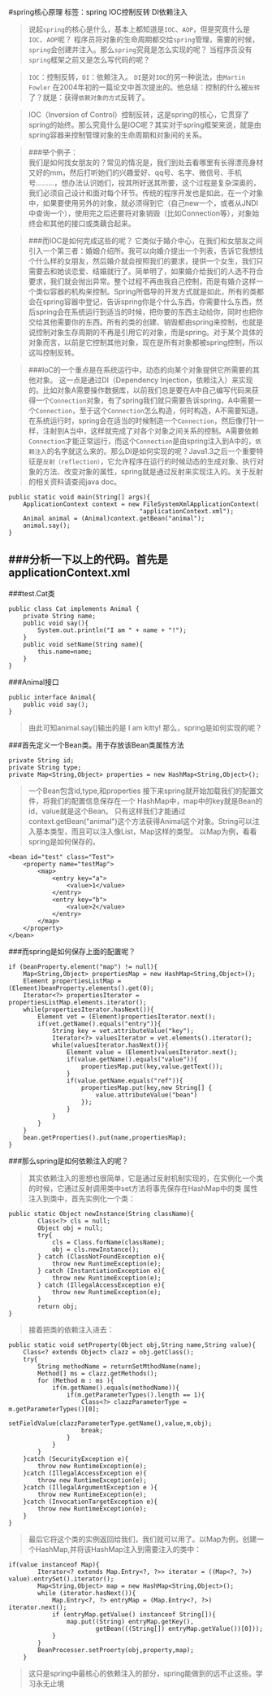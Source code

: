 #spring核心原理
标签：spring IOC控制反转 DI依赖注入

>说起`spring`的核心是什么，基本上都知道是`IOC`、`AOP`，但是究竟什么是`IOC`、`AOP`呢？
程序员将对象的生命周期都交给`spring`管理，需要的时候，`spring`会创建并注入。那么`spring`究竟是怎么实现的呢？
当程序员没有`spring`框架之前又是怎么写代码的呢？

>`IOC`：控制反转，`DI`：依赖注入。
`DI`是对`IOC`的另一种说法，由`Martin Fowler` 在2004年初的一篇论文中首次提出的。他总结：控制的什么被`反转`了？就是：获得`依赖对象的方式`反转了。

>IOC（Inversion of Control）控制反转，这是spring的核心，它贯穿了spring的始终。那么究竟什么是IOC呢？其实对于spring框架来说，就是由spring容器来控制管理对象的生命周期和对象间的关系。

>###举个例子：	
我们是如何找女朋友的？常见的情况是，我们到处去看哪里有长得漂亮身材又好的mm，然后打听她们的兴趣爱好、qq号、名字、微信号、手机号………，想办法认识她们，投其所好送其所要，这个过程是复杂深奥的，我们必须自己设计和面对每个环节。传统的程序开发也是如此，在一个对象中，如果要使用另外的对象，就必须得到它（自己new一个，或者从JNDI中查询一个），使用完之后还要将对象销毁（比如Connection等），对象始终会和其他的接口或类藕合起来。

>###而IOC是如何完成这些的呢？
它类似于婚介中心，在我们和女朋友之间引入一个第三者：婚姻介绍所。我可以向婚介提出一个列表，告诉它我想找个什么样的女朋友，然后婚介就会按照我们的要求，提供一个女生，我们只需要去和她谈恋爱、结婚就行了。简单明了，如果婚介给我们的人选不符合要求，我们就会抛出异常。整个过程不再由我自己控制，而是有婚介这样一个类似容器的机构来控制。Spring所倡导的开发方式就是如此，所有的类都会在spring容器中登记，告诉spring你是个什么东西，你需要什么东西，然后spring会在系统运行到适当的时候，把你要的东西主动给你，同时也把你交给其他需要你的东西。所有的类的创建、销毁都由spring来控制，也就是说控制对象生存周期的不再是引用它的对象，而是spring。对于某个具体的对象而言，以前是它控制其他对象，现在是所有对象都被spring控制，所以这叫控制反转。

>###IoC的一个重点是在系统运行中，动态的向某个对象提供它所需要的其他对象。
这一点是通过DI（Dependency Injection，依赖注入）来实现的。比如对象A需要操作数据库，以前我们总是要在A中自己编写代码来获得一个`Connection`对象，有了spring我们就只需要告诉spring，A中需要一个`Connection`，至于这个`Connection`怎么构造，何时构造，A不需要知道。在系统运行时，spring会在适当的时候制造一个`Connection`，然后像打针一样，注射到A当中，这样就完成了对各个对象之间关系的控制。A需要依赖`Connection`才能正常运行，而这个`Connection`是由spring注入到A中的，`依赖注入`的名字就这么来的。那么DI是如何实现的呢？Java1.3之后一个重要特征是`反射（reflection）`，它允许程序在运行的时候动态的生成对象、执行对象的方法、改变对象的属性，spring就是通过反射来实现注入的。关于反射的相关资料请查阅java doc。
```
public static void main(String[] args){
	ApplicationContext context = new FileSystemXmlApplicationContext(
									"applicationContext.xml");
	Animal animal = (Animal)context.getBean("animal");
	animal.say();
}
```
###分析一下以上的代码。首先是applicationContext.xml
<bean id="animal" class="test.Cat">
		<property name="name" value="kitty">
</bean>
------
###test.Cat类
```
public class Cat implements Animal {
	private String name;
	public void say(){
		System.out.println("I am " + name + "!");
	}
	public void setName(String name){
		this.name=name;
	}
}
```
###Animal接口
```
public interface Animal{
	public void say();
}
```
>由此可知animal.say()输出的是 I am kitty!
那么，spring是如何实现的呢？

###首先定义一个Bean类。用于存放该Bean类属性方法
```
private String id;
private String type;
private Map<String,Object> properties = new HashMap<String,Object>();
```
>一个Bean包含id,type,和properties
接下来spring就开始加载我们的配置文件，将我们的配置信息保存在一个 HashMap中，map中的key就是Bean的id，value就是这个Bean。
只有这样我们才能通过context.getBean("animal")这个方法获得Animal这个对象。String可以注入基本类型，而且可以注入像List，Map这样的类型。
以Map为例，看看spring是如何保存的。
```
<bean id="test" class="Test">
	<property name="testMap">
		<map>
			<entry key="a">
				<value>1</value>
			</entry>
			<entry key="b">
				<value>2</value>
			</entry>
		</map>
	</property>
</bean>
```

###而spring是如何保存上面的配置呢？
```
if (beanProperty.element("map") != null){
	Map<String,Object> propertiesMap = new HashMap<String,Object>();
	Element propertiesListMap = (Element)beanProperty.elements().get(0);
	Iterator<?> propertiesIterator = propertiesListMap.elements.iterator();
	while(propertiesIterator.hasNext()){
		Element vet = (Element)propertiesIterator.next();
		if(vet.getName().equals("entry")){
			String key = vet.attributeValue("key");
			Iterator<?> valuesIterator = vet.elements().iterator();
			while(valuesIterator.hasNext()){
				Element value = (Element)valuesIterator.next();
				if(value.getName().equals("value")){
					propertiesMap.put(key,value.getText());
				}
				if(value.getName.equals("ref")){
					propertiesMap.put(key,new String[] {
						value.attributeValue("bean")
					});
				}
			}
		}	
	}
	bean.getProperties().put(name,propertiesMap);
}
```

###那么spring是如何依赖注入的呢？
>其实依赖注入的思想也很简单，它是通过反射机制实现的，在实例化一个类的时候，它通过反射调用类中set方法将事先保存在HashMap中的类
属性注入到类中，首先实例化一个类：
```
public static Object newInstance(String className){
		Class<?> cls = null;
		Object obj = null;
		try{
			cls = Class.forName(className);
			obj = cls.newInstance();			
		} catch (ClassNotFoundException e){
			throw new RuntimeException(e);
		} catch (InstantiationException e){
			throw new RuntimeException(e);
		} catch (IllegalAccessException e){
			throw new RuntimeException(e);
		}
		return obj;
}
```
>接着把类的依赖注入进去：
```
public static void setProperty(Object obj,String name,String value){
	Class<? extends Object> clazz = obj.getClass();
	try{
		String methodName = returnSetMthodName(name);
		Method[] ms = clazz.getMethods();
		for (Method m : ms ){
			if(m.getName().equals(methodName)){
				if(m.getParameterTypes().length == 1){
					Class<?> clazzParameterType = m.getParameterTypes()[0];
					setFieldValue(clazzParameterType.getName(),value,m,obj);
					break;
				}
			}
		}
	}catch (SecurityException e){
		throw new RuntimeException(e);
	}catch (IllegalAccessException e){
		throw new RuntimeException(e);
	}catch (IllegalArgumentException e ){
		throw new RuntimeException(e);
	}catch (InvocationTargetException e){
		throw new RuntimeException(e);
	}
}
```
>最后它将这个类的实例返回给我们，我们就可以用了。以Map为例，创建一个HashMap,并将该HashMap注入到需要注入的类中：
```
if(value instanceof Map){
		Iterator<? extends Map.Entry<?, ?>> iterator = ((Map<?, ?>) value).entrySet().iterator();
		Map<String,Object> map = new HashMap<String,Object>();
		while (iterator.hasNext()){
			Map.Entry<?, ?> entryMap = (Map.Entry<?, ?>) iterator.next();
			if (entryMap.getValue() instanceof String[]){
				map.put((String) entryMap.getKey(),
						getBean(((String[]) entryMap.getValue())[0]));
			}
		}
		BeanProcesser.setProerty(obj,property,map);
	}
```
>这只是spring中最核心的依赖注入的部分，spring能做到的远不止这些。学习永无止境












